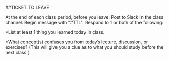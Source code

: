 ##TICKET TO LEAVE

At the end of each class period, before you leave:
Post to Slack in the class channel.
Begin message with "#TTL".
Respond to 1 or both of the following:

*List at least 1 thing you learned today in class.

*What concept(s) confuses you from today’s lecture, discussion, or exercises? (This will give you a clue as to what you should study before the next class.)

